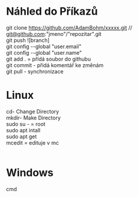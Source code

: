 # Náhled do Příkazů <br>
git clone https://github.com/AdamBohm/xxxxx.git // git@github.com:"jmeno"/"repozitar".git <br>
git push ![branch] <br>
git config --global "user.email" <br> 
git config --global "user.name" <br>
git add . = přídá soubor do githubu <br> 
git commit - přidá komentář ke změnám <br> 
git pull - synchronizace <br>
# Linux 
cd- Change Directory <br>
mkdir- Make Directory <br>
sudo su - = root <br> 
sudo apt intall <br>
sudo apt get  <br>
mcedit = edituje v mc <br> <br>

# Windows
cmd <br>